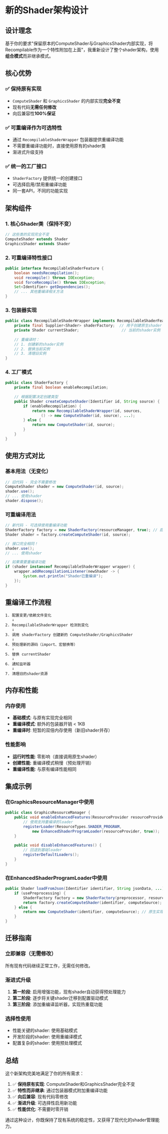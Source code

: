 # 新的Shader架构设计

## 设计理念

基于你的要求"保留原本的ComputeShader与GraphicsShader内部实现，将Recompilable作为一个特性附加在上面"，我重新设计了整个shader架构，使用**组合模式**而非继承模式。

## 核心优势

### ✅ 保持原有实现
- `ComputeShader` 和 `GraphicsShader` 的内部实现**完全不变**
- 现有代码**无需任何修改**
- 向后兼容性**100%保证**

### ✅ 可重编译作为可选特性
- 通过 `RecompilableShaderWrapper` 包装器提供重编译功能
- 不需要重编译功能时，直接使用原有的shader类
- 渐进式升级支持

### ✅ 统一的工厂接口
- `ShaderFactory` 提供统一的创建接口
- 可选择启用/禁用重编译功能
- 同一套API，不同的功能实现

## 架构组件

### 1. 核心Shader类（保持不变）
```java
// 这些类的实现完全不变
ComputeShader extends Shader
GraphicsShader extends Shader
```

### 2. 可重编译特性接口
```java
public interface RecompilableShaderFeature {
    boolean needsRecompilation();
    void recompile() throws IOException;
    void forceRecompile() throws IOException;
    Set<Identifier> getDependencies();
    // ... 其他重编译相关方法
}
```

### 3. 包装器实现
```java
public class RecompilableShaderWrapper implements RecompilableShaderFeature {
    private final Supplier<Shader> shaderFactory;  // 用于创建原生shader
    private Shader currentShader;                   // 当前的shader实例
    
    // 重编译时：
    // 1. 创建新的shader实例
    // 2. 替换当前实例
    // 3. 清理旧实例
}
```

### 4. 工厂模式
```java
public class ShaderFactory {
    private final boolean enableRecompilation;
    
    // 根据配置决定创建类型
    public Shader createComputeShader(Identifier id, String source) {
        if (enableRecompilation) {
            return new RecompilableShaderWrapper(id, sources, 
                () -> new ComputeShader(id, source), ...);
        } else {
            return new ComputeShader(id, source);
        }
    }
}
```

## 使用方式对比

### 基本用法（无变化）
```java
// 旧代码 - 完全不需要修改
ComputeShader shader = new ComputeShader(id, source);
shader.use();
// ... 使用shader
shader.dispose();
```

### 可重编译用法
```java
// 新代码 - 可选择使用重编译功能
ShaderFactory factory = new ShaderFactory(resourceManager, true); // 启用重编译
Shader shader = factory.createComputeShader(id, source);

// 接口完全相同！
shader.use();
// ... 使用shader

// 如果需要重编译功能
if (shader instanceof RecompilableShaderWrapper wrapper) {
    wrapper.addRecompilationListener(newShader -> {
        System.out.println("Shader已重编译");
    });
}
```

## 重编译工作流程

```
1. 配置变更/依赖文件变化
   ↓
2. RecompilableShaderWrapper 检测到变化
   ↓
3. 调用 shaderFactory 创建新的 ComputeShader/GraphicsShader
   ↓
4. 预处理新的源码（import、宏替换等）
   ↓
5. 替换 currentShader
   ↓
6. 通知监听器
   ↓
7. 清理旧的shader资源
```

## 内存和性能

### 内存使用
- **基础模式**: 与原有实现完全相同
- **重编译模式**: 额外的包装器开销 < 1KB
- **重编译时**: 短暂的双倍内存使用（新旧shader并存）

### 性能影响
- **运行时性能**: 零影响（直接调用原生shader）
- **创建性能**: 重编译模式稍慢（预处理开销）
- **重编译性能**: 与原有编译性能相同

## 集成示例

### 在GraphicsResourceManager中使用
```java
public class GraphicsResourceManager {
    public void enableEnhancedFeatures(ResourceProvider resourceProvider) {
        // 使用支持重编译的loader
        registerLoader(ResourceTypes.SHADER_PROGRAM, 
            new EnhancedShaderProgramLoader(resourceProvider, true));
    }
    
    public void disableEnhancedFeatures() {
        // 回退到基础loader
        registerDefaultLoaders();
    }
}
```

### 在EnhancedShaderProgramLoader中使用
```java
public Shader loadFromJson(Identifier identifier, String jsonData, ...) {
    if (usePreprocessing) {
        ShaderFactory factory = new ShaderFactory(preprocessor, resourceProvider);
        return factory.createComputeShader(identifier, computeSource);
    } else {
        return new ComputeShader(identifier, computeSource); // 原生实现
    }
}
```

## 迁移指南

### 立即兼容（无需修改）
所有现有代码继续正常工作，无需任何修改。

### 渐进式升级
1. **第一阶段**: 启用增强功能，现有shader自动获得预处理能力
2. **第二阶段**: 逐步将关键shader迁移到配置驱动模式
3. **第三阶段**: 添加重编译监听器，实现热重载功能

### 选择性使用
- 性能关键的shader: 使用基础模式
- 开发阶段的shader: 使用重编译模式
- 配置复杂的shader: 使用预处理模式

## 总结

这个新架构完美地满足了你的所有需求：

1. ✅ **保持原有实现**: ComputeShader和GraphicsShader完全不变
2. ✅ **特性而非继承**: 通过包装器模式附加重编译功能
3. ✅ **向后兼容**: 现有代码零修改
4. ✅ **渐进升级**: 可选择性启用新功能
5. ✅ **性能优化**: 不需要时零开销

通过这种设计，你既保持了现有系统的稳定性，又获得了现代化的shader管理能力。
